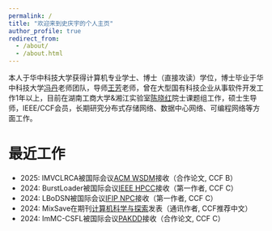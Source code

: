 ```yaml
---
permalink: /
title: "欢迎来到史庆宇的个人主页"
author_profile: true
redirect_from: 
  - /about/
  - /about.html
---
```


本人于华中科技大学获得计算机专业学士、博士（直接攻读）学位，博士毕业于华中科技大学[冯丹](http://faculty.hust.edu.cn/dfeng/)老师团队，导师[王芳](http://faculty.hust.edu.cn/wangfang16/)老师，曾在大型国有科技企业从事软件开发工作1年以上，目前在湖南工商大学&湘江实验室[陈晓红](https://ysg.ckcest.cn/html/details/8038/index.html)院士课题组工作，硕士生导师，IEEE/CCF会员，长期研究分布式存储网络、数据中心网络、可编程网络等方面工作。

最近工作
======
+ 2025: IMVCLRCA被国际会议[ACM WSDM](https://www.wsdm-conference.org/2025/)接收（合作论文, CCF B）
+ 2024: BurstLoader被国际会议[IEEE HPCC](http://www.ieee-hust-ncc.org/2024/HPCC/)接收（第一作者, CCF C）
+ 2024: LBoDSN被国际会议[IFIP NPC](https://www.npc-conference.com/#/npc2024)接收（第一作者, CCF C）
+ 2024: MixSave在期刊[计算机科学与探索](http://fcst.ceaj.org/CN/1673-9418/home.shtml)发表（通讯作者, CCF推荐中文）
+ 2024: ImMC-CSFL被国际会议[PAKDD](https://pakdd2024.org/)接收（合作论文, CCF C）

